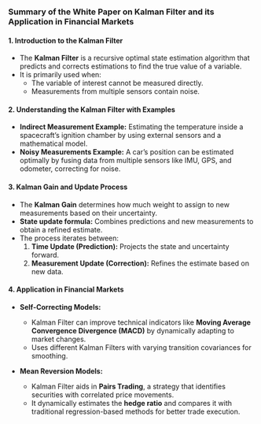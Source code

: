 ### **Summary of the White Paper on Kalman Filter and its Application in Financial Markets**

#### **1. Introduction to the Kalman Filter**
- The **Kalman Filter** is a recursive optimal state estimation algorithm that predicts and corrects estimations to find the true value of a variable.
- It is primarily used when:
  - The variable of interest cannot be measured directly.
  - Measurements from multiple sensors contain noise.

#### **2. Understanding the Kalman Filter with Examples**
- **Indirect Measurement Example:** Estimating the temperature inside a spacecraft’s ignition chamber by using external sensors and a mathematical model.
- **Noisy Measurements Example:** A car’s position can be estimated optimally by fusing data from multiple sensors like IMU, GPS, and odometer, correcting for noise.

#### **3. Kalman Gain and Update Process**
- The **Kalman Gain** determines how much weight to assign to new measurements based on their uncertainty.
- **State update formula:** Combines predictions and new measurements to obtain a refined estimate.
- The process iterates between:
  1. **Time Update (Prediction):** Projects the state and uncertainty forward.
  2. **Measurement Update (Correction):** Refines the estimate based on new data.

#### **4. Application in Financial Markets**
- **Self-Correcting Models:**
  - Kalman Filter can improve technical indicators like **Moving Average Convergence Divergence (MACD)** by dynamically adapting to market changes.
  - Uses different Kalman Filters with varying transition covariances for smoothing.

- **Mean Reversion Models:**
  - Kalman Filter aids in **Pairs Trading**, a strategy that identifies securities with correlated price movements.
  - It dynamically estimates the **hedge ratio** and compares it with traditional regression-based methods for better trade execution.
